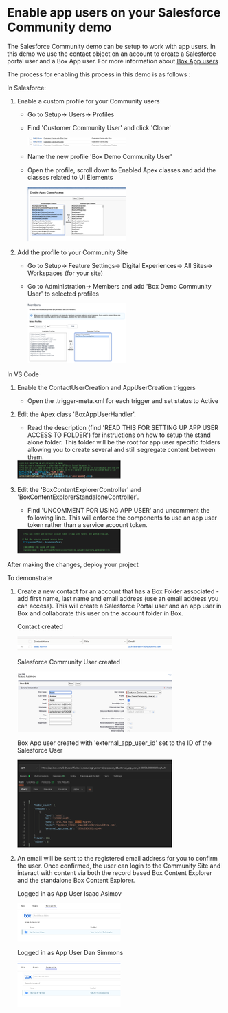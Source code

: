 # Enable app users on your Salesforce Community demo
The Salesforce Community demo can be setup to work with app users. In this demo we use the contact object on an account to create a Salesforce portal user and a Box App user. For more information about [Box App users](https://developer.box.com/guides/getting-started/user-types/app-users/)

The process for enabling this process in this demo is as follows :

In Salesforce:

1. Enable a custom profile for your Community users
    - Go to Setup-> Users-> Profiles
    - Find 'Customer Community User' and click 'Clone'

        <img src="/images/28-clone.png" width="50%" height="50%">

    - Name the new profile 'Box Demo Community User' 
    - Open the profile, scroll down to Enabled Apex classes and add the classes related to UI Elements
    
        <img src="/images/26-apexclasses.png" width="50%" height="50%">

2. Add the profile to your Community Site
    - Go to Setup-> Feature Settings-> Digital Experiences-> All Sites-> Workspaces (for your site)
    - Go to Administration-> Members and add 'Box Demo Community User' to selected profiles

         <img src="/images/27-memberssite.png" width="50%" height="50%">

In VS Code

1. Enable the ContactUserCreation and AppUserCreation triggers
    - Open the .trigger-meta.xml for each trigger and set status to Active
2. Edit the Apex class 'BoxAppUserHandler'. 
    - Read the description (find 'READ THIS FOR SETTING UP APP USER ACCESS TO FOLDER') for instructions on how to setup the stand alone folder. This folder will be the root for app user specific folders allowing you to create several and still segregate content between them.

    <img src="/images/29-appuserapex.png" width="50%" height="50%">

3. Edit the 'BoxContentExplorerController' and 'BoxContentExplorerStandaloneController'. 
    - Find 'UNCOMMENT FOR USING APP USER' and uncomment the following line. This will enforce the components to use an app user token rather than a service account token.

    <img src="/images/30-token.png" width="50%" height="50%">

After making the changes, deploy your project

To demonstrate

1. Create a new contact for an account that has a Box Folder associated - add first name, last name and email address (use an email address you can access). This will create a Salesforce Portal user and an app user in Box and collaborate this user on the account folder in Box.

    Contact created
    
    <img src="/images/31-contact.png" width="75%" height="75%">

    Salesforce Community User created

    <img src="/images/32-sfuser.png" width="75%" height="75%">

    Box App user created with 'external_app_user_id' set to the ID of the Salesforce User

    <img src="/images/33-appuser.png" width="75%" height="75%">

2. An email will be sent to the registered email address for you to confirm the user. Once confirmed, the user can login to the Community Site and interact with content via both the record based Box Content Explorer and the standalone Box Content Explorer.

    Logged in as App User Isaac Asimov

    <img src="/images/34-ia.png" width="50%" height="50%">

    Logged in as App User Dan Simmons

    <img src="/images/35-dsi.png" width="50%" height="50%">